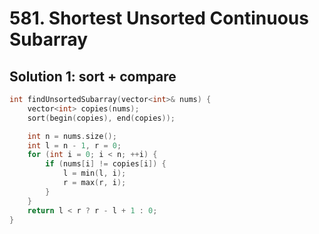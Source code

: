 # 581. Shortest Unsorted Continuous Subarray

## Solution 1: sort + compare

```cpp
int findUnsortedSubarray(vector<int>& nums) {
    vector<int> copies(nums);
    sort(begin(copies), end(copies));

    int n = nums.size();
    int l = n - 1, r = 0;
    for (int i = 0; i < n; ++i) {
        if (nums[i] != copies[i]) {
            l = min(l, i);
            r = max(r, i);
        }
    }
    return l < r ? r - l + 1 : 0;
}
```
